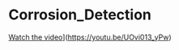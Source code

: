 # Corrosion_Detection
[Watch the video]([https://github.com/username/repository-name/raw/main/path/to/video.mp4)](https://youtu.be/UOvi013_yPw)
